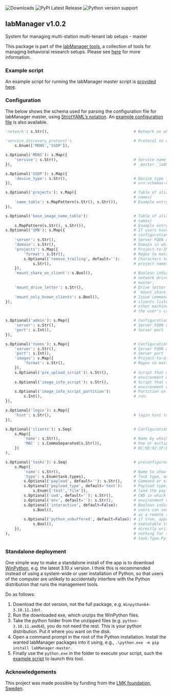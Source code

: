 ![Downloads](https://static.pepy.tech/badge/labManager-master) ![PyPI Latest Release](https://img.shields.io/pypi/v/labManager-master.svg) ![Python version support](https://img.shields.io/pypi/pyversions/labManager-master.svg)

## labManager v1.0.2
System for managing multi-station multi-tenant lab setups - master

This package is part of the [labManager tools](https://github.com/dcnieho/labManager/tree/master), a collection of tools for managing behavioral research setups. Please see [here](https://github.com/dcnieho/labManager/tree/master) for more information.

### Example script
An example script for running the labManager master script is [provided here](https://github.com/dcnieho/labManager/tree/master/example-scripts/master.py).

### Configuration
The below shows the schema used for parsing the configuration file for labManager master, using [StrictYAML’s notation](https://hitchdev.com/strictyaml/).
An [example configuration file](https://github.com/dcnieho/labManager/tree/master/example-configs/master.yaml) is also available.

```python
'network': s.Str(),                                     # Network on which to discover clients, e.g. 10.0.1.0/24

'service_discovery_protocol':                           # Protocol to use for client discovery, MDNS or SSDP
    s.Enum(['MDNS','SSDP']),

s.Optional('MDNS'): s.Map({
    'service': s.Str(),                                 # Service name to discover when using MDNS, e.g.,
}),                                                     # _master._labManager._tcp.local.

s.Optional('SSDP'): s.Map({
    'device_type': s.Str(),                             # Device type to announce and listen for when using SSDP, e.g.,
}),                                                     # urn:schemas-upnp-org:device:labManager

s.Optional('projects'): s.Map({                         # Table of alias names for projects (to enable showing more friendly
                                                        # names)
    'name_table': s.MapPattern(s.Str(), s.Str()),       # Example entry: `0000-01: Demo environment`
}),

s.Optional('base_image_name_table'):                    # Table of alias names for disk images (to enable showing more friendly
                                                        # names)
    s.MapPattern(s.Str(), s.Str()),                     # Example entry: `station_base: Windows station`
s.Optional('SMB'): s.Map({                              # If users have access to a central storage facility using an SMB,
                                                        # configuration about the server and how project shares are named on it
    'server': s.Str(),                                  # Server FQDN or IP address
    'domain': s.Str(),                                  # Domain in which users are found (may be overridden by LDAP reply)
    'projects': s.Map({                                 # Project-to-SMB share mapping config
        'format': s.Str(),                              # Regex to match shares that are for projects
        s.Optional('remove_trailing', default=''):      # Characters to remove from end of project share name to map the to
            s.Str(),                                    # project names
    }),
    'mount_share_on_client': s.Bool(),                  # Boolean indicating whether the project share should be mounted as a
                                                        # network drive on client machines once the client connects to this
                                                        # master.
    'mount_drive_letter': s.Str(),                      # Drive letter for mapping the network drive, if
                                                        # `mount_share_on_client` is enabled
    'mount_only_known_clients': s.Bool(),               # Issue command to mount the network share only for known clients (i.e.
}),                                                     # clients listed in the clients configuration section below), not for
                                                        # other machines that run a labManager client (to prevent snooping of
                                                        # the user's credentials)

s.Optional('admin'): s.Map({                            # Configuration about the labManager admin-server
    'server': s.Str(),                                  # Server FQDN or IP address
    'port': s.Int(),                                    # Server port
}),

s.Optional('toems'): s.Map({                            # Configuration about the Theopenem instance
    'server': s.Str(),                                  # Server FQDN or IP address
    'port': s.Int(),                                    # Server port
    'images': s.Map({                                   # Project-to-disk image mapping config
        'format': s.Str(),                              # Regex to match disk images that belong to a project
    }),
    s.Optional('pre_upload_script'): s.Str(),           # Script that will be configured to run in Theopenem's LIE imaging
                                                        # environment when uploading a disk image (at the BeforeImaging stage)
    s.Optional('image_info_script'): s.Str(),           # Script that will be configured to run in Theopenem's LIE imaging
                                                        # environment when deploying a disk image (at the AfterFileCopy stage)
    s.Optional('image_info_script_partition'):          # Partition on the disk image for which the `image_info_script` should
        s.Int(),                                        # run.
}),

s.Optional('login'): s.Map({
    'hint': s.Str(),                                    # login hint to show in the labManager master GUI
}),

s.Optional('clients'): s.Seq(                           # Configuration for known clients, e.g., fixed stations in a lab setup
    s.Map({
        'name': s.Str(),                                # Name by which station should be known. Example entry: STATION01
        'MAC' : s.CommaSeparated(s.Str()),              # One or multiple MAC addresses of the station. Example entry:
    })                                                  # 0C:9D:92:1F:E6:04, F4:E9:D4:73:6F:EC, F4:E9:D4:73:6F:ED
),

s.Optional('tasks'): s.Seq(                             # preconfigured tasks to be shown in the labManager master GUI
    s.Map({
        'name': s.Str(),                                # Name to show in task GUI, should be descriptive
        'type': s.Enum(task.types),                     # Task type, one of labManager.common.task.Type
        s.Optional('payload', default=''): s.Str(),     # Command or other payload to execute
        s.Optional('payload_type', default='text'):     # Payload type, either as text to directly execute or path to a file to
            s.Enum(['text','file']),                    # load the payload from
        s.Optional('cwd', default=''): s.Str(),         # CWD in which to execute the command
        s.Optional('env', default=''): s.Str(),         # environment variables to set when executing the command
        s.Optional('interactive', default=False):       # Boolean indicating whether this is an interactive task. If true,
            s.Bool(),                                   # users can send commands to the task as it is running (e.g., use cmd
                                                        # as a remote shell)
        s.Optional('python_unbuffered', default=False): # if true, appends the -u flag to commands running the python
            s.Bool(),                                   # executable to put it in unbuffered mode, so that any output is
    }),                                                 # directly written to stdout/stderr and can be remotely monitored. Does
),                                                      # nothing for task types other than task.Type.Python_module and
                                                        # task.Type.Python_script
```

### Standalone deployment
One simple way to make a standalone install of the app is to download [WinPython](https://winpython.github.io/), e.g. the latest 3.10.x version.
I think this is recommended instead of using a system-wide or user installation of Python, so that users of the computer are unlikely to accidentally interfere with the Python distribution that runs the management tools.

Do as follows:

1. Download the dot version, not the full package, e.g. `Winpython64-3.10.11.1dot`.
2. Run the downloaded exe, which unzips the WinPython files.
3. Take the python folder from the unzipped files (e.g. `python-3.10.11.amd64`), you do not need the rest. This is your python distribution. Put it where you want on the disk.
4. Open a command prompt in the root of the Python installation. Install the wanted labManager packages into it using, e.g., `.\python.exe -m pip install labManager-master`.
5. Finally use the `python.exe` in the folder to execute your script, such the [example script](https://github.com/dcnieho/labManager/tree/master/example-scripts/master.py) to launch this tool.

### Acknowledgements

This project was made possible by funding from the [LMK foundation, Sweden](https://lmkstiftelsen.se/).
